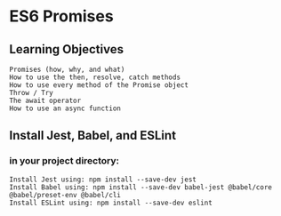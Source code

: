# ES6 Promises

## Learning Objectives

    Promises (how, why, and what)
    How to use the then, resolve, catch methods
    How to use every method of the Promise object
    Throw / Try
    The await operator
    How to use an async function

## Install Jest, Babel, and ESLint
### in your project directory:

    Install Jest using: npm install --save-dev jest
    Install Babel using: npm install --save-dev babel-jest @babel/core @babel/preset-env @babel/cli
    Install ESLint using: npm install --save-dev eslint
